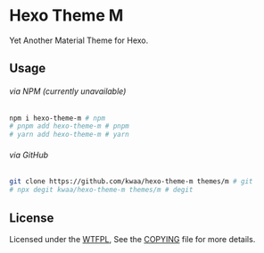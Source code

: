 # Hexo Theme M

Yet Another Material Theme for Hexo.

## Usage

###### via NPM (currently unavailable)

```bash
npm i hexo-theme-m # npm
# pnpm add hexo-theme-m # pnpm
# yarn add hexo-theme-m # yarn
```

###### via GitHub

```bash
git clone https://github.com/kwaa/hexo-theme-m themes/m # git
# npx degit kwaa/hexo-theme-m themes/m # degit
```

## License

Licensed under the [WTFPL](http://www.wtfpl.net), See the [COPYING](COPYING) file for more details.
